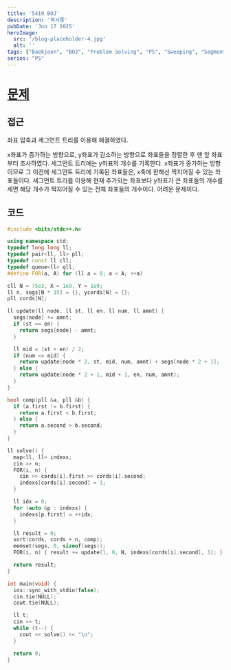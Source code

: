 ```yaml
---
title: '5419 BOJ'
description: '북서풍'
pubDate: 'Jun 17 2025'
heroImage:
  src: '/blog-placeholder-4.jpg'
  alt: ''
tags: ["Baekjoon", "BOJ", "Problem Solving", "PS", "Sweeping", "Segment Tree", "Coordinate Compression"]
series: "PS"
---
```


# [문제](https://www.acmicpc.net/problem/5419)

## 접근

좌표 압축과 세그먼트 트리를 이용해 해결하였다.

x좌표가 증가하는 방향으로, y좌표가 감소하는 방향으로 좌표들을 정렬한 후 맨 앞 좌표부터 조사하였다.
세그먼트 트리에는 y좌표의 개수를 기록한다.
x좌표가 증가하는 방향이므로 그 이전에 세그먼트 트리에 기록된 좌표들은, x축에 한해선 짝지어질 수 있는 좌표들이다.
세그먼트 트리를 이용해 현재 추가되는 좌표보다 y좌표가 큰 좌표들의 개수를 세면 해당 개수가 짝지어질 수 있는 전체 좌표들의 개수이다.
어려운 문제이다.

## 코드

```c++
#include <bits/stdc++.h>

using namespace std;
typedef long long ll;
typedef pair<ll, ll> pll;
typedef const ll cll;
typedef queue<ll> qll;
#define FOR(a, A) for (ll a = 0; a < A; ++a)

cll N = 75e3, X = 1e9, Y = 1e9;
ll n, segs[N * 15] = {}, ycords[N] = {};
pll cords[N];

ll update(ll node, ll st, ll en, ll num, ll amnt) {
  segs[node] += amnt;
  if (st == en) {
    return segs[node] - amnt;
  }

  ll mid = (st + en) / 2;
  if (num <= mid) {
    return update(node * 2, st, mid, num, amnt) + segs[node * 2 + 1];
  } else {
    return update(node * 2 + 1, mid + 1, en, num, amnt);
  }
}

bool comp(pll &a, pll &b) {
  if (a.first != b.first) {
    return a.first < b.first;
  } else {
    return a.second > b.second;
  }
}

ll solve() {
  map<ll, ll> indexs;
  cin >> n;
  FOR(i, n) {
    cin >> cords[i].first >> cords[i].second;
    indexs[cords[i].second] = 1;
  }

  ll idx = 0;
  for (auto &p : indexs) {
    indexs[p.first] = ++idx;
  }

  ll result = 0;
  sort(cords, cords + n, comp);
  memset(segs, 0, sizeof(segs));
  FOR(i, n) { result += update(1, 0, N, indexs[cords[i].second], 1); }

  return result;
}

int main(void) {
  ios::sync_with_stdio(false);
  cin.tie(NULL);
  cout.tie(NULL);

  ll t;
  cin >> t;
  while (t--) {
    cout << solve() << "\n";
  }

  return 0;
}
```